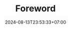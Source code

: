 ---
weight: 500
title: "Foreword"
description: "Telkom University"
icon: "article"
date: "2024-08-13T23:53:33+07:00"
lastmod: "2024-08-13T23:53:33+07:00"
draft: false
toc: true
---